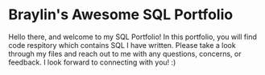 # Braylin's Awesome SQL Portfolio 
Hello there, and welcome to my SQL Portfolio! In this portfolio, you will find code respitory which contains SQL I have written. Please take a look through my files and reach out to me with any questions, concerns, or feedback. I look forward to connecting with you! :) 

